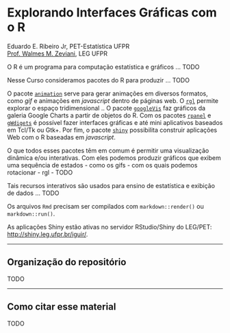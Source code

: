 Explorando Interfaces Gráficas com o R
======================================

Eduardo E. Ribeiro Jr, PET-Estatística UFPR    
[Prof. Walmes M. Zeviani](http://www.leg.ufpr.br/~walmes/), LEG UFPR

O R é um programa para computação estatística e gráficos ... TODO

Nesse Curso consideramos pacotes do R para produzir ... TODO

O pacote [`animation`] serve para gerar animações em diversos formatos,
como *gif* e animações em *javascript* dentro de páginas web. O [`rgl`]
permite explorar o espaço tridimensional .. O pacote [`googleVis`] faz
gráficos da galeria Google Charts a partir de objetos do R. Com os
pacotes [`rpanel`] e [`gWdigets`] é possível fazer interfaces gráficas e
até mini aplicativos baseados em Tcl/Tk ou Gtk+. Por fim, o pacote
[`shiny`] possibilita construir aplicações Web com o R baseadas em
*javascript*.

O que todos esses pacotes têm em comum é permitir uma visualização
dinâmica e/ou interativas. Com eles podemos produzir gráficos que exibem
uma sequência de estados - como os gifs - com os quais podemos
rotacionar - rgl - TODO

Tais recursos interativos são usados para ensino de estatística e
exibição de dados ... TODO

Os arquivos `Rmd` precisam ser compilados com `markdown::render()` ou
`markdown::run()`.

As aplicações Shiny estão ativas no servidor RStudio/Shiny do LEG/PET:
<http://shiny.leg.ufpr.br/iguir/>.

****
## Organização do repositório

TODO

****
## Como citar esse material

TODO

<!------------------------------------------------------------------ -->

[`animation`]: http://yihui.name/animation/
[`rgl`]: http://rgl.neoscientists.org/about.shtml
[`googleVis`]: https://cran.r-project.org/web/packages/googleVis/index.html
[`rpanel`]: https://cran.r-project.org/web/packages/rpanel/index.html
[`gWdigets`]: https://cran.r-project.org/web/packages/gWidgets/index.html
[`shiny`]: http://shiny.rstudio.com/
